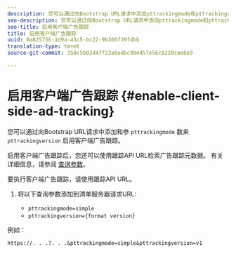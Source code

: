 ```yaml
---
description: 您可以通过向Bootstrap URL请求中添加pttrackingmode和pttrackingversion参数来启用客户端广告跟踪。
seo-description: 您可以通过向Bootstrap URL请求中添加pttrackingmode和pttrackingversion参数来启用客户端广告跟踪。
seo-title: 启用客户端广告跟踪
title: 启用客户端广告跟踪
uuid: 0a825756-1d9a-43c5-bc22-9b366f39fdbb
translation-type: tm+mt
source-git-commit: 358c5b02d47f23a6adbc98e457e56c8220cae6e9

---
```



# 启用客户端广告跟踪 {#enable-client-side-ad-tracking}

您可以通过向Bootstrap URL请求中添加和参 `pttrackingmode` 数来 `pttrackingversion` 启用客户端广告跟踪。

启用客户端广告跟踪后，您还可以使用跟踪API URL检索广告跟踪元数据。 有关详细信息，请参阅 [查询参数](../../msapi-topics/ms-at-effectiveness/notvsdk-csat-ms-interface.md)。

要执行客户端广告跟踪，请使用跟踪API URL。

1. 将以下查询参数添加到清单服务器请求URL:

   * `pttrackingmode=simple`
   * `pttrackingversion={format version}`

例如：

```
https://. . .?. . .&pttrackingmode=simple&pttrackingversion=v1
```
